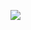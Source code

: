 ![](http://github-profile-summary-cards.vercel.app/api/cards/stats?username=Imbroux&theme=github_dark)
